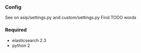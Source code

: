 ### Config
See on asip/settings.py and custom/settings.py
Find TODO words

### Required
- elasticsearch 2.3
- python 2

